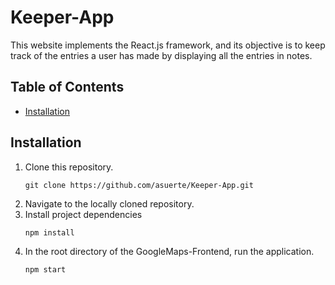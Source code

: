 <h1>Keeper-App</h1>

<p>This website implements the React.js framework, and its objective is to keep track of the entries a user has made by displaying all the entries in notes.</p>
<h2>Table of Contents</h2>
<ul> 
 <li><a href="#Installation">Installation</a></li>                       
</ul>
<h2 id="Installation">Installation</h2>                         
  
1. Clone this repository.
    ```
    git clone https://github.com/asuerte/Keeper-App.git
    ```
2. Navigate to the locally cloned repository.
3. Install project dependencies 
    ```
    npm install
    ```
4. In the root directory of the GoogleMaps-Frontend, run the application.
    ```
    npm start
    ```
